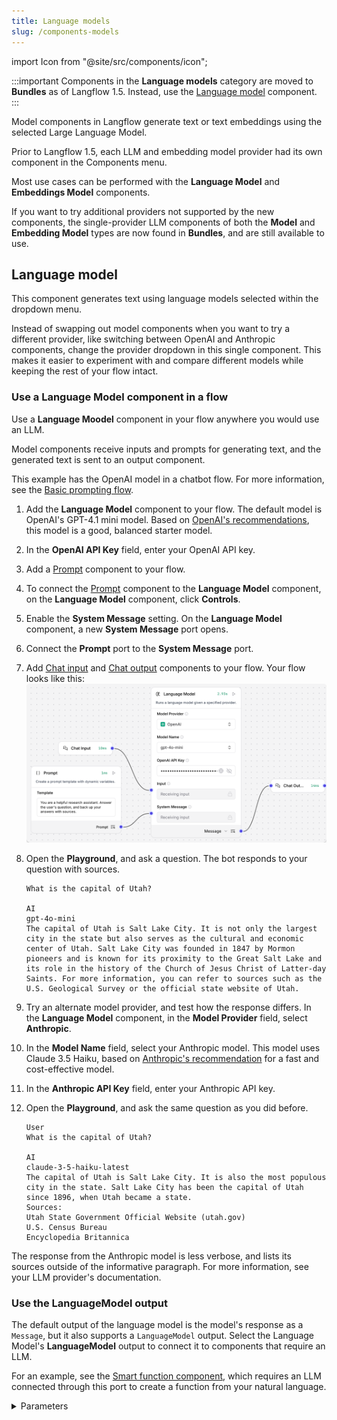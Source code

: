 ```yaml
---
title: Language models
slug: /components-models
---
```


import Icon from "@site/src/components/icon";

:::important
Components in the **Language models** category are moved to **Bundles** as of Langflow 1.5.
Instead, use the [Language model](/components-models#language-model) component.
:::

Model components in Langflow generate text or text embeddings using the selected Large Language Model.

Prior to Langflow 1.5, each LLM and embedding model provider had its own component in the Components menu.

Most use cases can be performed with the **Language Model** and **Embeddings Model** components.

If you want to try additional providers not supported by the new components, the single-provider LLM components of both the **Model** and **Embedding Model** types are now found in **Bundles**, and are still available to use.

## Language model

This component generates text using language models selected within the dropdown menu.

Instead of swapping out model components when you want to try a different provider, like switching between OpenAI and Anthropic components, change the provider dropdown in this single component. This makes it easier to experiment with and compare different models while keeping the rest of your flow intact.

### Use a Language Model component in a flow

Use a **Language Moodel** component in your flow anywhere you would use an LLM.

Model components receive inputs and prompts for generating text, and the generated text is sent to an output component.

This example has the OpenAI model in a chatbot flow. For more information, see the [Basic prompting flow](/basic-prompting).

1. Add the **Language Model** component to your flow.
The default model is OpenAI's GPT-4.1 mini model. Based on [OpenAI's recommendations](https://platform.openai.com/docs/models/gpt-4.1-mini), this model is a good, balanced starter model.
2. In the **OpenAI API Key** field, enter your OpenAI API key.
3. Add a [Prompt](/components-prompts) component to your flow.
4. To connect the [Prompt](/components-prompts) component to the **Language Model** component, on the **Language Model** component, click **Controls**.
5. Enable the **System Message** setting.
On the **Language Model** component, a new **System Message** port opens.
6. Connect the **Prompt** port to the **System Message** port.
7. Add [Chat input](/components-io#chat-input) and [Chat output](/components-io#chat-output) components to your flow.
Your flow looks like this:
![A Language Model component for basic prompting](/img/component-language-model.png)

8. Open the **Playground**, and ask a question.
The bot responds to your question with sources.

    ```
    What is the capital of Utah?

    AI
    gpt-4o-mini
    The capital of Utah is Salt Lake City. It is not only the largest city in the state but also serves as the cultural and economic center of Utah. Salt Lake City was founded in 1847 by Mormon pioneers and is known for its proximity to the Great Salt Lake and its role in the history of the Church of Jesus Christ of Latter-day Saints. For more information, you can refer to sources such as the U.S. Geological Survey or the official state website of Utah.
    ```

9. Try an alternate model provider, and test how the response differs.
In the **Language Model** component, in the **Model Provider** field, select **Anthropic**.
10. In the **Model Name** field, select your Anthropic model.
This model uses Claude 3.5 Haiku, based on [Anthropic's recommendation](https://docs.anthropic.com/en/docs/about-claude/models/choosing-a-model) for a fast and cost-effective model.
11. In the **Anthropic API Key** field, enter your Anthropic API key.
12. Open the **Playground**, and ask the same question as you did before.

    ```
    User
    What is the capital of Utah?

    AI
    claude-3-5-haiku-latest
    The capital of Utah is Salt Lake City. It is also the most populous city in the state. Salt Lake City has been the capital of Utah since 1896, when Utah became a state.
    Sources:
    Utah State Government Official Website (utah.gov)
    U.S. Census Bureau
    Encyclopedia Britannica
    ```

The response from the Anthropic model is less verbose, and lists its sources outside of the informative paragraph.
For more information, see your LLM provider's documentation.

### Use the LanguageModel output

The default output of the language model is the model's response as a `Message`, but it also supports a `LanguageModel` output.
Select the Language Model's **LanguageModel** output to connect it to components that require an LLM.

For an example, see the [Smart function component](/components-processing#smart-function), which requires an LLM connected through this port to create a function from your natural language.

<details>
<summary>Parameters</summary>

**Inputs**

| Name | Type | Description |
|------|------|-------------|
| provider | String | The model provider to use. |
| model_name | String | The name of the model to use. Options depend on the selected provider. |
| api_key | SecretString | The API Key for authentication with the selected provider. |
| input_value | String | The input text to send to the model. |
| system_message | String | A system message that helps set the behavior of the assistant. |
| stream | Boolean | Whether to stream the response. Default: `False`. |
| temperature | Float | Controls randomness in responses. Range: `[0.0, 1.0]`. Default: `0.1`. |

**Outputs**

| Name | Type | Description |
|------|------|-------------|
| model | LanguageModel | An instance of Chat configured with the specified parameters. |

</details>



